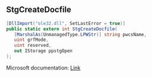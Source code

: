 ## StgCreateDocfile

```csharp
[DllImport("ole32.dll", SetLastError = true)]
public static extern int StgCreateDocfile(
   [MarshalAs(UnmanagedType.LPWStr)] string pwcsName,
   uint grfMode,
   uint reserved,
   out IStorage ppstgOpen
);
```

Microsoft documentation: [Link](https://learn.microsoft.com/en-us/windows/win32/api/coml2api/nf-coml2api-stgcreatedocfile)
